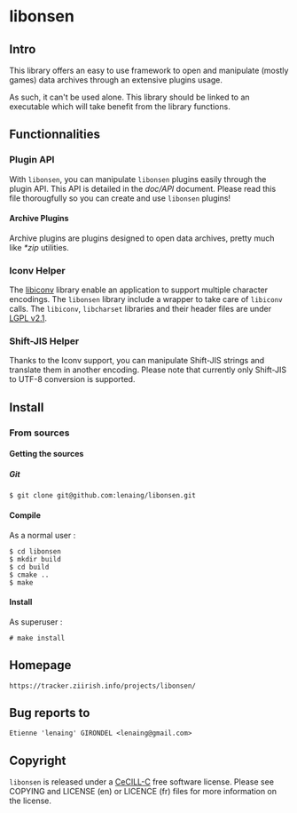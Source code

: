 libonsen
========

Intro
-----

This library offers an easy to use framework to open and manipulate (mostly
games) data archives through an extensive plugins usage.

As such, it can't be used alone. This library should be linked to an executable
which will take benefit from the library functions.

Functionnalities
----------------

### Plugin API

With `libonsen`, you can manipulate `libonsen` plugins easily through the plugin
API. This API is detailed in the _doc/API_ document. Please read this file
thorougfully so you can create and use `libonsen` plugins!

#### Archive Plugins

Archive plugins are plugins designed to open data archives, pretty much like
_*zip_ utilities.

### Iconv Helper

The [libiconv](http://www.gnu.org/s/libiconv/) library enable an application to
support multiple character encodings.
The `libonsen` library include a wrapper to take care of `libiconv` calls.
The `libiconv`, `libcharset` libraries and their header files are under
[LGPL v2.1](http://www.gnu.org/licenses/lgpl-2.1.html).

### Shift-JIS Helper

Thanks to the Iconv support, you can manipulate Shift-JIS strings and translate
them in another encoding. Please note that currently only Shift-JIS to UTF-8
conversion is supported.

Install
--------

### From sources
#### Getting the sources
##### Git
    $ git clone git@github.com:lenaing/libonsen.git

#### Compile

As a normal user :

    $ cd libonsen
    $ mkdir build
    $ cd build
    $ cmake ..
    $ make

#### Install

As superuser :

    # make install

Homepage
--------

    https://tracker.ziirish.info/projects/libonsen/

Bug reports to
--------------

    Etienne 'lenaing' GIRONDEL <lenaing@gmail.com>

Copyright
---------

`libonsen` is released under a
[CeCILL-C](http://www.cecill.info/licences/Licence_CeCILL-C_V1-en.html)
free software license. Please see COPYING and LICENSE (en) or LICENCE (fr) files
for more information on the license.

